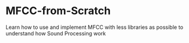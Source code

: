 # MFCC-from-Scratch
Learn how to use and implement MFCC with less libraries as possible to understand how Sound Processing work
